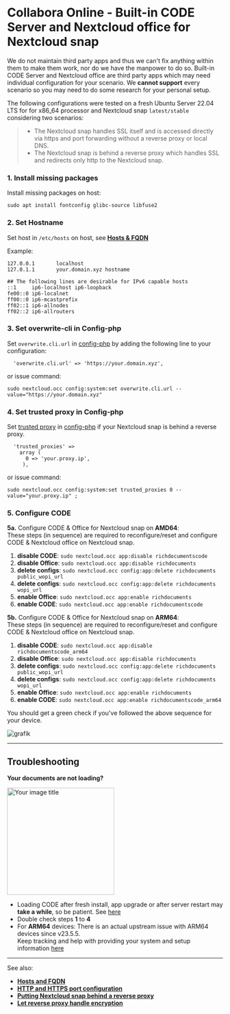 # Collabora Online - Built-in CODE Server and Nextcloud office for Nextcloud snap

We do not maintain third party apps and thus we can't fix anything within them to make them work, nor do we have the manpower to do so.
Built-in CODE Server and Nextcloud office are third party apps which may need individual configuration for your scenario. We **cannot support** every scenario so you may need to do some research for your personal setup.

The following configurations were tested on a fresh Ubuntu Server 22.04 LTS for for x86_64 processor and Nextcloud snap `latest/stable` considering two scenarios:

> - The Nextcloud snap handles SSL itself and is accessed directly via https and port forwarding without a reverse proxy or local DNS.
> - The Nextcloud snap is behind a reverse proxy which handles SSL and redirects only http to the Nextcloud snap.

### 1\. Install missing packages

Install missing packages on host:

```
sudo apt install fontconfig glibc-source libfuse2
```

### 2\. Set Hostname

Set host in `/etc/hosts` on host, see [**Hosts & FQDN**](https://github.com/nextcloud-snap/nextcloud-snap/wiki/Hosts-and-FQDN-for-Nextcloud-snap)

Example:

```
127.0.0.1       localhost
127.0.1.1       your.domain.xyz hostname

## The following lines are desirable for IPv6 capable hosts
::1     ip6-localhost ip6-loopback
fe00::0 ip6-localnet
ff00::0 ip6-mcastprefix
ff02::1 ip6-allnodes
ff02::2 ip6-allrouters
```

### 3\. Set overwrite-cli in Config-php

Set `overwrite.cli.url` in [config-php](https://github.com/nextcloud-snap/nextcloud-snap/wiki/Configure-config.php) by adding the following line to your configuration:

```
  'overwrite.cli.url' => 'https://your.domain.xyz',
```

or issue command:

```
sudo nextcloud.occ config:system:set overwrite.cli.url --value="https://your.domain.xyz"
```

### 4\. Set trusted proxy in Config-php

Set [trusted proxy](https://github.com/nextcloud-snap/nextcloud-snap/wiki/Configure-config.php#setting-trusted-proxies) in [config-php](https://github.com/nextcloud-snap/nextcloud-snap/wiki/Configure-config.php) if your Nextcloud snap is behind a reverse proxy.

```
  'trusted_proxies' => 
    array (
      0 => 'your.proxy.ip',
     ),
```

or issue command:

```
sudo nextcloud.occ config:system:set trusted_proxies 0 --value="your.proxy.ip" ;
```

### 5\. Configure CODE

**5a.** Configure CODE & Office for Nextcloud snap on **AMD64**: \
These steps (in sequence) are required to reconfigure/reset and configure CODE & Nextcloud office on Nextcloud snap.

1. **disable CODE**: `sudo nextcloud.occ app:disable richdocumentscode`
2. **disable Office**: `sudo nextcloud.occ app:disable richdocuments`
3. **delete configs**: `sudo nextcloud.occ config:app:delete richdocuments public_wopi_url`
4. **delete configs**: `sudo nextcloud.occ config:app:delete richdocuments wopi_url`
5. **enable Office**: `sudo nextcloud.occ app:enable richdocuments`
6. **enable CODE**: `sudo nextcloud.occ app:enable richdocumentscode`

**5b.** Configure CODE & Office for Nextcloud snap on **ARM64**: \
These steps (in sequence) are required to reconfigure/reset and configure CODE & Nextcloud office on Nextcloud snap.

1. **disable CODE**: `sudo nextcloud.occ app:disable richdocumentscode_arm64`
2. **disable Office**: `sudo nextcloud.occ app:disable richdocuments`
3. **delete configs**: `sudo nextcloud.occ config:app:delete richdocuments public_wopi_url`
4. **delete configs**: `sudo nextcloud.occ config:app:delete richdocuments wopi_url`
5. **enable Office**: `sudo nextcloud.occ app:enable richdocuments`
6. **enable CODE**: `sudo nextcloud.occ app:enable richdocumentscode_arm64`

You should get a green check if you've followed the above sequence for your device.

![grafik](https://github.com/nextcloud-snap/nextcloud-snap/assets/54933878/c89e641d-ec54-4081-8e2d-7841b3b86072)

---

## Troubleshooting

**Your documents are not loading?**

<img src="https://github.com/nextcloud-snap/nextcloud-snap/assets/54933878/8afc6365-07e8-4ad4-b81b-9fd4fa9de0c9" alt="Your image title" width="250"/>

- Loading CODE after fresh install, app upgrade or after server restart may **take a while**, so be patient. See [here](https://github.com/CollaboraOnline/richdocumentscode#implementation)
- Double check steps **1** to **4**
- For **ARM64** devices: There is an actual upstream issue with ARM64 devices since v23.5.5. \
  Keep tracking and help with providing your system and setup information [here](https://github.com/CollaboraOnline/richdocumentscode/issues/226)

---

See also:

* [**Hosts and FQDN**](https://github.com/nextcloud-snap/nextcloud-snap/wiki/Hosts-and-FQDN-for-Nextcloud-snap)
* [**HTTP and HTTPS port configuration**](https://github.com/nextcloud-snap/nextcloud-snap/wiki/Port-configuration#http-and-https-port-configuration)
* [**Putting Nextcloud snap behind a reverse proxy**](https://github.com/nextcloud-snap/nextcloud-snap/wiki/Putting-the-snap-behind-a-reverse-proxy)
* [**Let reverse proxy handle encryption**](https://github.com/nextcloud-snap/nextcloud-snap/wiki/NGINX-proxy-manager)

